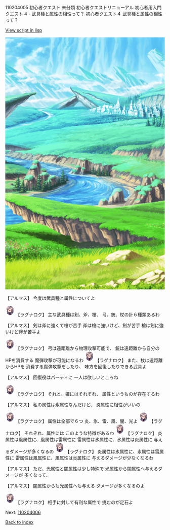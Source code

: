 110204005 初心者クエスト 未分類 初心者クエストリニューアル 初心者用入門クエスト 4 - 武具種と属性の相性って？ 初心者クエスト４ 武具種と属性の相性って？

[View script in lisp](../scripts/110204005.txt)

![plain.png](../images/backgrounds/plain.png)

【アルマス】
今度は武具種と属性についてよ

<img src="../images/units/103611.png" alt="103611.png" height="34"/>
【ラグナロク】
主な武具種は剣、斧、槍、
弓、銃、杖の計６種類あるわ

【アルマス】
剣は斧に強くて槍が苦手
斧は槍に強いけど、剣が苦手
槍は剣に強いけど斧が苦手よ

<img src="../images/units/103611.png" alt="103611.png" height="34"/>
【ラグナロク】
弓は遠距離から物理攻撃可能で、
銃は遠距離から自分のHPを消費する
魔弾攻撃が可能になるわ

<img src="../images/units/103611.png" alt="103611.png" height="34"/>
【ラグナロク】
また、杖は遠距離からHPを
消費する魔弾攻撃をしたり、
味方を回復したりできる武具よ

【アルマス】
回復役はパーティに
一人は欲しいところね

<img src="../images/units/103611.png" alt="103611.png" height="34"/>
【ラグナロク】
それと、姫にはそれぞれ、
属性というものが存在するわ

【アルマス】
私の属性は氷属性なんだけど、
炎属性に相性がいいの

<img src="../images/units/103611.png" alt="103611.png" height="34"/>
【ラグナロク】
属性は全部で６つ
炎、氷、雷、風、闇、光よ

<img src="../images/units/103611.png" alt="103611.png" height="34"/>
【ラグナロク】
それぞれ、属性には
このような特徴があるわ

<img src="../images/units/103611.png" alt="103611.png" height="34"/>
【ラグナロク】
炎属性は風属性に、風属性は雷属性に
雷属性は氷属性に、氷属性は炎属性に
与えるダメージが多くなるの

<img src="../images/units/103611.png" alt="103611.png" height="34"/>
【ラグナロク】
炎属性は氷属性に、氷属性は雷属性に
雷属性は風属性に、風属性は炎属性に
与えるダメージが少なくなるわ

【アルマス】
ただ、光属性と闇属性は少し特殊で
光属性から闇属性へ与えるダメージが
多くなって、

【アルマス】
闇属性からも光属性へも与える
ダメージが多くなるのよ

<img src="../images/units/103611.png" alt="103611.png" height="34"/>
【ラグナロク】
相手に対して有利な属性で
挑むのが定石よ

Next: [110204006](110204006.md)

[Back to index](index.md)
